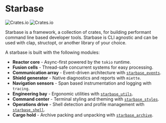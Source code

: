 # Starbase

![Crates.io](https://img.shields.io/crates/v/starbase)
![Crates.io](https://img.shields.io/crates/d/starbase)

Starbase is a framework, a collection of crates, for building performant command line based
developer tools. Starbase is CLI agnostic and can be used with clap, structopt, or another library
of your choice.

A starbase is built with the following modules:

- **Reactor core** - Async-first powered by the `tokio` runtime.
- **Fusion cells** - Thread-safe concurrent systems for easy processing.
- **Communication array** - Event-driven architecture with
  [`starbase_events`](https://crates.io/crates/starbase_events).
- **Shield generator** - Native diagnostics and reports with `miette`.
- **Navigation sensors** - Span based instrumentation and logging with `tracing`.
- **Engineering bay** - Ergonomic utilities with
  [`starbase_utils`](https://crates.io/crates/starbase_utils).
- **Command center** - Terminal styling and theming with
  [`starbase_styles`](https://crates.io/crates/starbase_styles).
- **Operations drive** - Shell detection and profile management with
  [`starbase_shell`](https://crates.io/crates/starbase_shell).
- **Cargo hold** - Archive packing and unpacking with
  [`starbase_archive`](https://crates.io/crates/starbase_archive).

